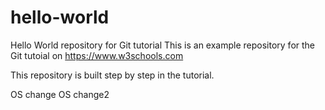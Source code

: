 # hello-world
Hello World repository for Git tutorial
This is an example repository for the Git tutoial on https://www.w3schools.com

This repository is built step by step in the tutorial.

OS change
OS change2
